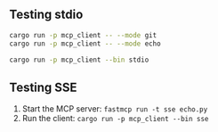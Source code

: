 ## Testing stdio

```bash
cargo run -p mcp_client -- --mode git
cargo run -p mcp_client -- --mode echo

cargo run -p mcp_client --bin stdio
```

## Testing SSE

1. Start the MCP server: `fastmcp run -t sse echo.py`
2. Run the client: `cargo run -p mcp_client --bin sse`

